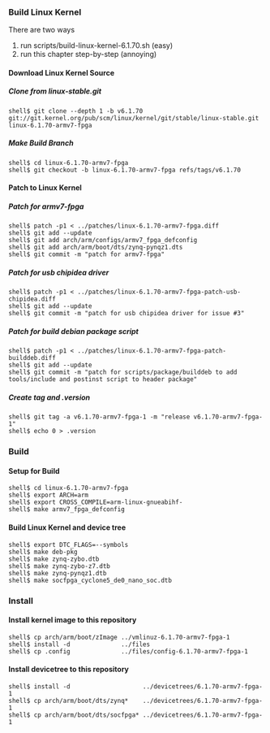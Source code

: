 ### Build Linux Kernel

There are two ways

1. run scripts/build-linux-kernel-6.1.70.sh (easy)
2. run this chapter step-by-step (annoying)

#### Download Linux Kernel Source

##### Clone from linux-stable.git

```console
shell$ git clone --depth 1 -b v6.1.70 git://git.kernel.org/pub/scm/linux/kernel/git/stable/linux-stable.git linux-6.1.70-armv7-fpga
```

##### Make Build Branch

```console
shell$ cd linux-6.1.70-armv7-fpga
shell$ git checkout -b linux-6.1.70-armv7-fpga refs/tags/v6.1.70
```

#### Patch to Linux Kernel

##### Patch for armv7-fpga

```console
shell$ patch -p1 < ../patches/linux-6.1.70-armv7-fpga.diff
shell$ git add --update
shell$ git add arch/arm/configs/armv7_fpga_defconfig
shell$ git add arch/arm/boot/dts/zynq-pynqz1.dts
shell$ git commit -m "patch for armv7-fpga"
```

##### Patch for usb chipidea driver

```console
shell$ patch -p1 < ../patches/linux-6.1.70-armv7-fpga-patch-usb-chipidea.diff
shell$ git add --update
shell$ git commit -m "patch for usb chipidea driver for issue #3"
```

##### Patch for build debian package script

```console
shell$ patch -p1 < ../patches/linux-6.1.70-armv7-fpga-patch-builddeb.diff
shell$ git add --update
shell$ git commit -m "patch for scripts/package/builddeb to add tools/include and postinst script to header package"
```

##### Create tag and .version

```console
shell$ git tag -a v6.1.70-armv7-fpga-1 -m "release v6.1.70-armv7-fpga-1"
shell$ echo 0 > .version
```

### Build

#### Setup for Build 

````console
shell$ cd linux-6.1.70-armv7-fpga
shell$ export ARCH=arm
shell$ export CROSS_COMPILE=arm-linux-gnueabihf-
shell$ make armv7_fpga_defconfig
````

#### Build Linux Kernel and device tree

````console
shell$ export DTC_FLAGS=--symbols
shell$ make deb-pkg
shell$ make zynq-zybo.dtb
shell$ make zynq-zybo-z7.dtb
shell$ make zynq-pynqz1.dtb
shell$ make socfpga_cyclone5_de0_nano_soc.dtb
````

### Install

#### Install kernel image to this repository

```console
shell$ cp arch/arm/boot/zImage ../vmlinuz-6.1.70-armv7-fpga-1
shell$ install -d              ../files
shell$ cp .config              ../files/config-6.1.70-armv7-fpga-1
```

#### Install devicetree to this repository

```console
shell$ install -d                    ../devicetrees/6.1.70-armv7-fpga-1
shell$ cp arch/arm/boot/dts/zynq*    ../devicetrees/6.1.70-armv7-fpga-1
shell$ cp arch/arm/boot/dts/socfpga* ../devicetrees/6.1.70-armv7-fpga-1
```

